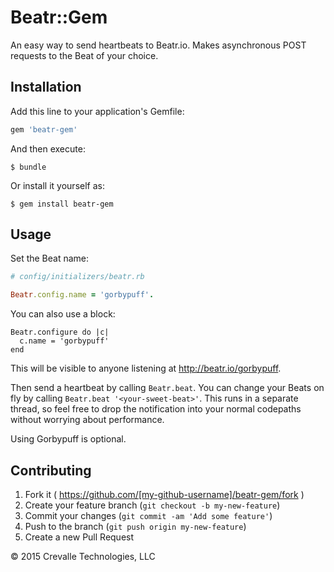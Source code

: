 # Beatr::Gem

An easy way to send heartbeats to Beatr.io.  Makes asynchronous POST requests to the Beat of your choice.

## Installation

Add this line to your application's Gemfile:

```ruby
gem 'beatr-gem'
```

And then execute:

    $ bundle

Or install it yourself as:

    $ gem install beatr-gem

## Usage

Set the Beat name: 

```ruby
# config/initializers/beatr.rb

Beatr.config.name = 'gorbypuff'.
```
You can also use a block:

```
Beatr.configure do |c|
  c.name = 'gorbypuff'
end
```

This will be visible to anyone listening at http://beatr.io/gorbypuff.

Then send a heartbeat by calling `Beatr.beat`.  You can change your Beats on fly by calling `Beatr.beat '<your-sweet-beat>'`.  This runs in a separate thread, so feel free to drop the notification into your normal codepaths without worrying about performance.

Using Gorbypuff is optional.


## Contributing

1. Fork it ( https://github.com/[my-github-username]/beatr-gem/fork )
2. Create your feature branch (`git checkout -b my-new-feature`)
3. Commit your changes (`git commit -am 'Add some feature'`)
4. Push to the branch (`git push origin my-new-feature`)
5. Create a new Pull Request

© 2015 Crevalle Technologies, LLC 
